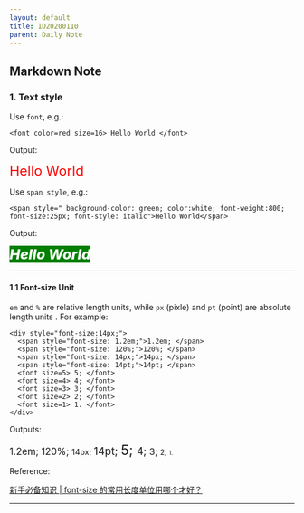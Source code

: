 ```yaml
---
layout: default
title: ID20200110
parent: Daily Note
---
```


## Markdown Note

### 1. Text style

Use ```font```, e.g.:

```
<font color=red size=16> Hello World </font>
```

Output:

<font color=red size=5> Hello World </font>

Use ```span style```, e.g.:

``` 
<span style=" background-color: green; color:white; font-weight:800; font-size:25px; font-style: italic">Hello World</span>
```

Output:

<span style=" background-color: green; color:white; font-weight:800; font-size:25px; font-style: italic">Hello World</span>

---

#### 1.1 Font-size Unit

```em``` and ```%``` are relative length units, while ```px``` (pixle) and ```pt``` (point) are absolute length units . For example:

```
<div style="font-size:14px;">
  <span style="font-size: 1.2em;">1.2em; </span>
  <span style="font-size: 120%;">120%; </span>
  <span style="font-size: 14px;">14px; </span>
  <span style="font-size: 14pt;">14pt; </span>
  <font size=5> 5; </font>
  <font size=4> 4; </font>
  <font size=3> 3; </font>
  <font size=2> 2; </font>
  <font size=1> 1. </font>
</div>
```

Outputs:

<div style="font-size:14px;">
  <span style="font-size: 1.2em;">1.2em; </span>
  <span style="font-size: 120%;">120%; </span>
  <span style="font-size: 14px;">14px; </span>
  <span style="font-size: 14pt;">14pt; </span>
  <font size=5> 5; </font>
  <font size=4> 4; </font>
  <font size=3> 3; </font>
  <font size=2> 2; </font>
  <font size=1> 1. </font>
</div>

Reference: 

[<font>新手必备知识 | font-size 的常用长度单位用哪个才好？</font>](https://zhuanlan.zhihu.com/p/24519103)

---
